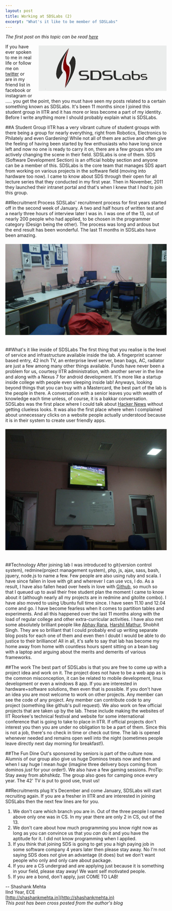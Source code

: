 ```yaml
---
layout: post
title: Working at SDSLabs (2)
excerpt: "What's it like to be member of SDSLabs"
---
```

_The first post on this topic can be read [here](http://blog.sdslabs.co.in/2012/01/work-at-the-sds/)_

<img src="/images/sdslabs.jpg" style="float: right; margin: 5px 0px 20px 20px;">

If you have ever spoken to me in real life or follow me on [twitter](http://twitter.com/leostatic) or 
are in my friend list in facebook or instagram or ..... you get the point, then you must have seen my
posts related to a certain something known as SDSLabs. It's been 11 months since I joined this student
group in IITR and it has more or less become a part of my identity. Before I write anything more I 
should probably explain what is SDSLabs.

##A Student Group
IITR has a very vibrant culture of student groups with there being a group for nearly everything, 
right from Robotics, Electronics to Philately and even Gardening! While not all of them are active
and often give the feeling of having been started by few enthusiasts who have long since left and 
now no one is ready to carry it on, there are a few groups who are actively changing the scene in their field. SDSLabs is one of them. SDS (Software Development Section) is an official hobby section and anyone can be a member of this. SDSLabs is the core team that manages SDS apart from working on various projects in the software field (moving into hardware too now). I came to know about SDS through their open for all lecture series that they conducted in my first year. Then in November, 2011 they launched their intranet portal and that's when I knew that I _had_ to join this group. 

<!--more-->

##Recruitment Process
SDSLabs' recruitment process for first years started off in the second week of January.
A two and half hours of written test and a nearly three hours of interview later I was in.
I was one of the 13, out of nearly 200 people who had applied, to be chosen in the programmer
category (Design being the other). The process was long and ardous but the end result has been 
wonderful. The last 11 months in SDSLabs have been amazing.

<img src="/images/sds1.jpg" style="width: inherit; margin: 5px 0px 20px 0px;">

##What's it like inside of SDSLabs
The first thing that you realise is the level of service and infrastructure available inside 
the lab. A fingerprint scanner based entry, 42 inch TV, an enterprise level server, bean bags,
AC, radiator are just a few among many other things available. Funds have never been a problem
for us, courtesy IITR administration, with another server in the line and along with a Nexus 7
for android development. It's more like a startup inside college with people even sleeping 
inside lab! Anyways, looking beyond things that you can buy with a Mastercard, the best part of
the lab is the people in there. A conversation with a senior leaves you with wealth of knowledge
each time unless, of course, it is a bakkar conversation. SDSLabs was the first place where I could
talk about [Hacker News](http://news.ycombinator.com/) without getting clueless looks. It was also 
the first place where when I complained about unnecessary clicks on a website people actually understood 
because it is in their system to create user friendly apps.

<img alt="ManUtd vs ManCity" src="/images/sds2.jpg" style="width: inherit; margin: 5px 0px 20px 0px;">

##Technology
After joining lab I was introduced to git(version control system), redmine(project management system), 
php, js, ajax, sass, bash, jquery, node.js to name a few. Few people are also using ruby and scala. I 
have since fallen in love with git and wherever I can use vcs, I do. As a result, I have also fallen 
head over heels in love with [Github](http://github.com/), so much so that I queued up to avail their 
free student plan the moment I came to know about it (although nearly all my projects are in redmine 
and gitolite combo). I have also moved to using Ubuntu full time since. I have seen 11.10 and 12.04 
come and go. I have become fearless when it comes to partition tables and experiments. And all this
happened over the last 11 months along with the load of regular college and other extra-curricular activities. I have also met some absolutely brilliant people like [Abhay Rana](http://captnemo.in), [Harshil Mathur](http://harshilmathur.in), Shobhit Singh. They are so brilliant that I could probably end up writing separate blog posts for each one of them and even then I doubt I would be able to do justice to their brilliance! All in all, it's safe to say that lab has become my home away from home with countless hours spent sitting on a bean bag with a laptop and arguing about the merits and demerits of various frameworks.

##The work
The best part of SDSLabs is that you are free to come up with a project idea and work on it. 
The project does not have to be a web app as is the common misconception, it can be related
to mobile development, linux development or even a windows 8 app. If you are interested in 
hardware+software solutions, then even that is possible. If you don't have an idea you are 
most welcome to work on other projects. Any member can see the code of any project. Any member 
can contribute code to any project (something like github's pull request). We also work on few 
official projects that are taken up by the lab. These include making the websites of IIT Roorkee's
technical festival and website for some international conference that is going to take to place
in IITR. If official projects don't interest you then you are under no obligation to be a part 
of them. Since this is not a job, there's no check in time or check out time. The lab is opened
whenever needed and remains open well into the night (sometimes people leave directly next day
morning for breakfast!).

##The Fun
Dine Out's sponsored by seniors is part of the culture now. Alumnis of our group also give us huge
Dominos treats now and then and when I say huge I mean _huge_ (imagine three delivery boys coming
from dominos _just_ for your order!). We also have a few gaming sessions. ProTip: Stay away from 
abhshkdz. The group also goes for camping once every year. The 42' TV is put to good use, trust us!

##Recruitments plug
It's December and come January, SDSLabs will start recruiting again. If you are a fresher in IITR
and are interested in joining SDSLabs then the next few lines are for you.

1. We don't care which branch you are in. Out of the three people I named above only one was in CS. In my year there are only 2 in CS, out of the 13.
2. We don't care about how much programming you know right now as long as you can convince us that you _can_ do it and you have the aptitude for it. I did not know programming when I applied.
4. If you think that joining SDS is going to get you a high paying job in some software company 4 years later then please stay away. No I'm not saying SDS does _not_ give an advantage (it does) but we don't want people who only and only care about package.
5. If you are a CS undergrad and are applying just because it is something in your field, please stay away! We want self motivated people.
6. If you are a bond, don't apply, just COME TO LAB!


--
Shashank Mehta <br>
IInd Year, ECE <br>
[http://shashankmehta.in](http://shashankmehta.in) <br>
_This post has been cross posted from the author's blog_
